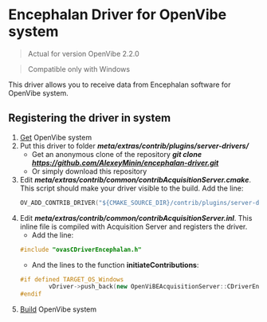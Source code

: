 Encephalan Driver for OpenVibe system
=====================================
> Actual for version OpenVibe 2.2.0

> Compatible only with Windows

This driver allows you to receive data from Encephalan software for OpenVibe system.

Registering the driver in system
-------------------
1. [Get](http://openvibe.inria.fr/repo-instructions/) OpenVibe system
2. Put this driver to folder ***meta/extras/contrib/plugins/server-drivers/***
    - Get an anonymous clone of the repository ***git clone https://github.com/AlexeyMinin/encephalan-driver.git***
    - Or simply download this repository
3. Edit ***meta/extras/contrib/common/contribAcquisitionServer.cmake***. This script should make your driver visible to the build. Add the line:
    ```C++
    OV_ADD_CONTRIB_DRIVER("${CMAKE_SOURCE_DIR}/contrib/plugins/server-drivers/encephalan-driver")
    ```
4. Edit ***meta/extras/contrib/common/contribAcquisitionServer.inl***. This inline file is compiled with Acquisition Server and registers the driver.
    - Add the line:
    ```C++
    #include "ovasCDriverEncephalan.h"
    ```
    - And the lines to the function **initiateContributions**:
    ```C++
    #if defined TARGET_OS_Windows
		    vDriver->push_back(new OpenViBEAcquisitionServer::CDriverEncephalan(pAcquisitionServer->getDriverContext()));
    #endif
    ```
6. [Build](http://openvibe.inria.fr/build-instructions/) OpenVibe system
